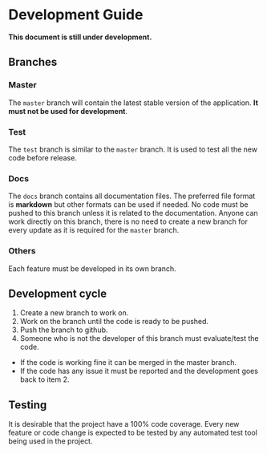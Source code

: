 # Development Guide

**This document is still under development.**

## Branches

### Master

The `master` branch will contain the latest stable version of the application. **It must not be used for development**.

### Test

The `test` branch is similar to the `master` branch. It is used to test all the new code before release.

### Docs

The `docs` branch contains all documentation files. The preferred file format is **markdown** but other formats can be used if needed. No code must be pushed to this branch unless it is related to the documentation. Anyone can work directly on this branch, there is no need to create a new branch for every update as it is required for the `master` branch.

### Others

Each feature must be developed in its own branch.

## Development cycle

1. Create a new branch to work on.
2. Work on the branch until the code is ready to be pushed.
3. Push the branch to github.
4. Someone who is not the developer of this branch must evaluate/test the code.
  - If the code is working fine it can be merged in the master branch.
  - If the code has any issue it must be reported and the development goes back to item 2.

## Testing

It is desirable that the project have a 100% code coverage. Every new feature or code change is expected to be tested by any automated test tool being used in the project.
